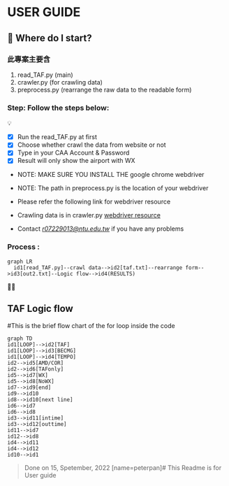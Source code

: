 # USER GUIDE
## :memo: Where do I start?
### 此專案主要含 
1. read_TAF.py (main)
2. crawler.py (for crawling data)
3. preprocess.py (rearrange the raw data to the readable form)
### Step: Follow the steps below:
💡
- [X] Run the read_TAF.py at first
- [X] Choose whether crawl the data from website or not
- [X] Type in your CAA Account & Password
- [X] Result will only show the airport with WX
- NOTE: MAKE SURE YOU INSTALL THE google chrome webdriver
- NOTE: The path in preprocess.py is the location of your webdriver
- Please refer the following link for webdriver resource
- Crawling data is in crawler.py
[webdriver resource](https://www.youtube.com/watch?v=ximjGyZ93YQ&t=2935s)

- Contact *r07229013@ntu.edu.tw* if you have any problems
### Process :
```mermaid
graph LR
  id1[read_TAF.py]--crawl data-->id2[taf.txt]--rearrange form-->id3[out2.txt]--Logic flow-->id4(RESULTS)
```
:rocket::rocket:
## TAF Logic flow
#This is the brief flow chart of the for loop inside the code
```mermaid
graph TD
id1[LOOP]-->id2[TAF]
id1[LOOP]-->id3[BECMG]
id1[LOOP]-->id4[TEMPO]
id2-->id5[AMD/COR]
id2-->id6[TAFonly]
id5-->id7[WX]
id5-->id8[NoWX]
id7-->id9[end]
id9-->id10
id8-->id10[next line]
id6-->id7
id6-->id8
id3-->id11[intime]
id3-->id12[outtime]
id11-->id7
id12-->id8
id4-->id11
id4-->id12
id10-->id1
```
>Done on 15, Spetember, 2022 [name=peterpan]# This Readme is for User guide
